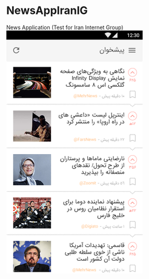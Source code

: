 # NewsAppIranIG
News Application (Test for Iran Internet Group)
![ScreenShot Home](https://github.com/mreram/NewsAppIranIG/blob/master/Feed.png "ScreenShot Home")

